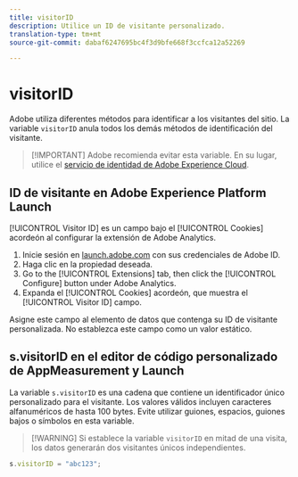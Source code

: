 ```yaml
---
title: visitorID
description: Utilice un ID de visitante personalizado.
translation-type: tm+mt
source-git-commit: dabaf6247695bc4f3d9bfe668f3ccfca12a52269

---
```



# visitorID

Adobe utiliza diferentes métodos para identificar a los visitantes del sitio. La variable `visitorID` anula todos los demás métodos de identificación del visitante.

>[!IMPORTANT] Adobe recomienda evitar esta variable. En su lugar, utilice el [servicio de identidad de Adobe Experience Cloud](https://docs.adobe.com/content/help/es-ES/id-service/using/home.html).

## ID de visitante en Adobe Experience Platform Launch

[!UICONTROL Visitor ID] es un campo bajo el [!UICONTROL Cookies] acordeón al configurar la extensión de Adobe Analytics.

1. Inicie sesión en [launch.adobe.com](https://launch.adobe.com) con sus credenciales de Adobe ID.
2. Haga clic en la propiedad deseada.
3. Go to the [!UICONTROL Extensions] tab, then click the [!UICONTROL Configure] button under Adobe Analytics.
4. Expanda el [!UICONTROL Cookies] acordeón, que muestra el [!UICONTROL Visitor ID] campo.

Asigne este campo al elemento de datos que contenga su ID de visitante personalizada. No establezca este campo como un valor estático.

## s.visitorID en el editor de código personalizado de AppMeasurement y Launch

La variable `s.visitorID` es una cadena que contiene un identificador único personalizado para el visitante. Los valores válidos incluyen caracteres alfanuméricos de hasta 100 bytes. Evite utilizar guiones, espacios, guiones bajos o símbolos en esta variable.

>[!WARNING] Si establece la variable `visitorID` en mitad de una visita, los datos generarán dos visitantes únicos independientes.

```js
s.visitorID = "abc123";
```
